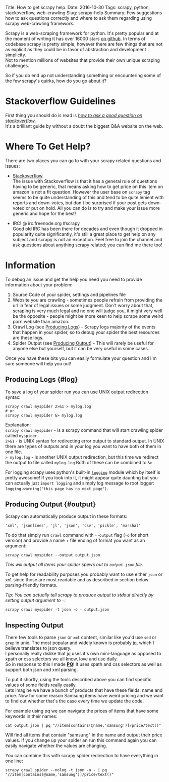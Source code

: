 Title: How to get scrapy help.
Date: 2016-10-30
Tags: scrapy, python, stackoverflow, web-crawling
Slug: scrapy-help
Summary: Few suggestions how to ask questions correctly and where to ask them regarding using scrapy web-crawling framework.

Scrapy is a web-scraping framework for python. It's pretty popular and at the moment of writing it has over 16000 stars [on github](https://github.com/scrapy/scrapy). In terms of codebase scrapy is pretty simple, however there are few things that are not as explicit as they could be in favor of abstraction and development simplicity.  
Not to mention millions of websites that provide their own unique scraping challenges.  

So if you do end up not understanding something or encountering some of the few scrapy's quirks, how do you go about it?

# Stackoverflow Guidelines

First thing you should do is read is [_how to ask a good question on stackoverflow_](http://stackoverflow.com/help/how-to-ask).   
It's a brilliant guide by without a doubt the biggest Q&A website on the web.

# Where To Get Help?

There are two places you can go to with your scrapy related questions and issues:  

* [Stackoverflow][soscrapy].   
The issue with Stackoverflow is that it has a general rule of questions having to be generic, that means asking how to get price on this item on amazon is not a fit question. However the user base on `scrapy` tag seems to be quite understanding of this and tend to be quite lenient with reports and down-votes, but don't be surprised if your post gets down-voted or put on hold. All you can do is to try and make your issue more generic and hope for the best!

* IRC! @ irc.freenode.org #scrapy   
Good old IRC has been there for decades and even though it dropped in popularity quite significantly, it's still a great place to get help on any subject and scrapy is not an exception. 
Feel free to join the channel and ask questions about anything scrapy related; you can find me there too!

# Information

To debug an issue and get the help you need you need to provide information about your problem:  

1. Source Code of your spider, settings and pipelines file  
2. Website you are crawling - sometimes people refrain from providing the url in fear of legal issues or some judgment. Don't worry about that, scraping is very much legal and no one will judge you, it might very well be the opposite - people might be more keen to help scrape some weird porn website than amazon.  
3. Crawl Log (see [Producing Logs](#log)) - Scrapy logs majority of the events that happen in your spider, so to debug your spider the best resources are these logs.  
4. Spider Output (see [Producing Output](#output)) - This will rarely be useful for anyone else but yourself, but it can be very useful in some cases.  

Once you have these bits you can easily formulate your question and I'm sure someone will help you out!

## Producing Logs {#log}  

To save a log of your spider run you can use UNIX output redirection syntax:

    scrapy crawl myspider 2>&1 > mylog.log
    # or
    scrapy crawl myspider &> mylog.log

Explanation:  
    `scrapy crawl myspider` - is a scrapy command that will start crawling spider called `myspider`  
    `2>&1` - is UNIX syntax for redirecting error output to standard output. In UNIX there are types of outputs and in your log you want to have both of them in one file.  
    `> mylog.log` - is another UNIX output redirection, but this time we redirect the output to file called `mylog.log`
    Both of these can be combined to `&>`

For logging scrapy uses python's built-in [`logging`][logging] module which by itself is pretty awesome! If you look into it, it might appear quite daunting but you can actually just `import logging` and simply log message to root logger: `logging.warning("this page has no next page")`.

## Producing Output {#output}  

Scrapy can automatically produce output in these formats:  

    'xml', 'jsonlines', 'jl', 'json', 'csv', 'pickle', 'marshal'

To do that simply run `crawl` command with `--output` flag (`-o` for short version) and provide a name + file ending of format you want as an argument:

    scrapy crawl myspider --output output.json

_This will output all items your spider spews out to `output.json` file._  

To get help for readability purposes you probably want to use either `json` or `xml` since those are most readable and as described in section below parsing-friendly formats.

_Tip: You can actually tell scrapy to produce output to stdout directly by setting output argument to `-`:_

    scrapy crawl myspider -t json -o - output.json

## Inspecting Output

There few tools to parse `json` or `xml` content, similar like you'd use `sed` or `grep` in unix. The most popular and widely known is probably [jq][jq], which I believe translates to json query.  
I personally really dislike that jq uses it's own mini-language as opposed to xpath or css selectors we all know, love and use daily.  
So in response to this I made [**PQ**][pq]! It uses xpath and css selectors as well as support both json and xml parsing.

To put it shortly, using the tools described above you can find specific values of some fields really easily.  
Lets imagine we have a bunch of products that have these fields: name and price. Now for some reason Samsung items have weird pricing and we want to find out whether that's the case every time we update the code. 

For example using pq we can navigate the prices of items that have some keywords in their names:

    cat output.json | pq "//item[contains(@name,'samsung')]/price/text()"

Will find all items that contain "samsung" in the name and output their price values. If you change up your spider an run this command again you can easily navigate whether the values are changing.

You can combine this with scrapy spider redirection to have everything in one line:

    scrapy crawl spider --nolog -t json -o - | pq "//item[contains(@name,'samsung')]/price/text()"


[jq]: https://stedolan.github.io/jq/
[pq]: https://github.com/granitosaurus/pq/
[soscrapy]: http://stackoverflow.com/questions/tagged/scrapy
[logging]: https://docs.python.org/3/library/logging.html
